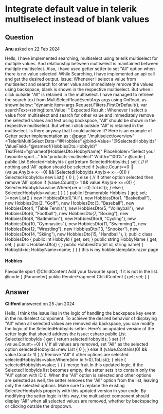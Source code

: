 # Integrate default value in telerik multiselect instead of blank values

## Question

**Anu** asked on 22 Feb 2024

Hello, I have implemented searching, multiselect using telerik multiselect for multiple values. And relationship between multiselect is maintained between multiple multiselect. Also, i have used getter setter to set "All" option when there is no value selected. While Searching, i have implemented an api call and get the desired output. Issue: Whenever I select a value from multiselect and search for other value and immediately remove the values using backspace, blank is shown in the respective multiselect. But when i click outside "All" is retained in the multiselect. I have managed to retrieve the search text from MultiSelectReadEventArgs args using OnRead, as shown below: "dynamic item=args.Request.Filters.FirstOrDefault(); var searchText=(string)item.Value; " Expected Result : Whenever I select a value from multiselect and search for other value and immediately remove the selected values and text using backspace, "All" should be shown in the respective multiselect. But when i click outside "All" is retained in the multiselect. Is there anyway that I could achieve it? Here is an example of Getter setter implementation as : @page "/multiselect/overview" <HobbiesTemplate> <TelerikMultiSelect Data="@Hobbies" @bind-Value="@SelectedHobbyIds" ValueField="@nameof(HobbiesDto.HobbyId)" TextField="@nameof(HobbiesDto.HobbyName)" Placeholder="Select your favourite sport..." Id="products-multiselect" Width="100%"> </TelerikMultiSelect> </HobbiesTemplate> @code { public List<int> SelectedHobbyIds { get{return SelectedHobbyIds;} set { // if nothing and 'All' option should be selected if (value.Count==0 || (value.Any(x=> x==0) && !SelectedHobbyIds.Any(x=> x==0))) { SelectedHobbyIds=new List<int>() { 0 }; } else { // if other option selected then remove 'All' option if (value.Count()> 1 && value.Any(x=> x==0)) { SelectedHobbyIds=value.Where(x=> x !=0).ToList(); } else { SelectedHobbyIds=value; } } } } public IEnumerable<HobbiesDto> Hobbies { get; set; }=new List<HobbiesDto>() { new HobbiesDto(0,"All"), new HobbiesDto(1, "Basketball"), new HobbiesDto(2, "Golf"), new HobbiesDto(3, "Baseball"), new HobbiesDto(4, "Table Tennis"), new HobbiesDto(5, "Volleyball"), new HobbiesDto(6, "Football"), new HobbiesDto(7, "Boxing"), new HobbiesDto(8, "Badminton"), new HobbiesDto(9, "Cycling"), new HobbiesDto(10, "Gymnastics"), new HobbiesDto(11, "Swimming"), new HobbiesDto(12, "Wrestling"), new HobbiesDto(13, "Snooker"), new HobbiesDto(14, "Skiing"), new HobbiesDto(15, "Handball"), }; public class HobbiesDto { public int HobbyId { get; set; } public string HobbyName { get; set; } public HobbiesDto() { } public HobbiesDto(int id, string name) { HobbyId=id; HobbyName=name; } } } this is my hobbiestemplate.razor page <div class="demo-wrapper k-d-grid k-gap-8 k-flex-1 k-px-8 k-pt-7"> <div data-role="skeletoncontainer" class="side-container k-skeleton k-opacity-20 !k-d-flex k-flex-col k-align-items-center k-px-5 k-pt-7.5 k-rounded-tl-md k-rounded-tr-md" aria-live="polite" aria-label="Loading..."> <span class="k-skeleton k-opacity-80 k-skeleton-circle k-w-18 k-h-18 k-mb-5"></span> <div class="k-d-flex k-flex-col k-align-items-center k-gap-1"> <span class="k-skeleton k-w-24 k-h-4 k-rounded-md"></span> <span class="k-skeleton k-opacity-80 k-w-14 k-h-2.5 k-rounded-md"></span> </div> <div class="k-d-flex k-flex-col k-w-full k-mt-13 k-gap-4"> <div class="k-skeleton k-opacity-80 k-rounded-md k-h-2.5"></div> <div class="k-skeleton k-opacity-80 k-rounded-md k-h-2.5"></div> <div class="k-skeleton k-opacity-80 k-rounded-md k-h-2.5"></div> </div> </div> <div class="main-container k-pb-8 k-d-flex k-flex-col"> <div class="k-d-flex k-gap-3 k-align-items-center k-mb-5"> <span class="avatar !k-d-none k-skeleton k-opacity-30 k-skeleton-circle k-w-12 k-h-12"></span> <h4 class="k-h4 k-opacity-20 k-font-bold">Hobbies</h4> </div> <span class="k-d-inline-block">Favourite sport</span> @ChildContent <span class="hint k-font-size-sm k-font-italic k-mt-1.5">Add your favourite sport, if it is not in the list.</span> <div class="k-d-flex k-flex-col k-gap-1 k-mt-5"> <span class="k-skeleton k-opacity-40 k-rounded-md k-w-24 k-px-3 k-h-4"></span> <span class="k-skeleton k-opacity-30 k-rounded-md k-h-8"></span> </div> <div class="k-d-flex k-flex-col k-grow k-gap-1 k-mt-5"> <span class="k-skeleton k-opacity-40 k-rounded-md k-w-24 k-px-3 k-h-4"></span> <span class="content-expanded k-grow k-skeleton k-opacity-30 k-rounded-md k-h-14"></span> </div> </div> </div> @code { [Parameter] public RenderFragment ChildContent { get; set; } }

## Answer

**Clifford** answered on 25 Jun 2024

Hello, I think the issue lies in the logic of handling the backspace key event in the multiselect component. To achieve the desired behavior of displaying "All" when all selected values are removed via backspace, you can modify the logic of the SelectedHobbyIds setter. Here's an updated version of the setter logic that should address the issue: csharp public List<int> SelectedHobbyIds { get { return selectedHobbyIds; } set { if (value.Count==0) { // If all values are removed, set "All" as the selected option selectedHobbyIds=new List<int> { 0 }; } else if (value.Contains(0) && value.Count> 1) { // Remove "All" if other options are selected selectedHobbyIds=value.Where(id=> id !=0).ToList(); } else { selectedHobbyIds=value; } } } merge fruit In this updated logic, if the SelectedHobbyIds list becomes empty, the setter sets it to contain only the "All" option with ID 0. When the "All" option is selected and other options are selected as well, the setter removes the "All" option from the list, leaving only the selected options. Make sure to replace the existing SelectedHobbyIds property with this updated version in your code. By modifying the setter logic in this way, the multiselect component should display "All" when all selected values are removed, whether by backspacing or clicking outside the dropdown.

